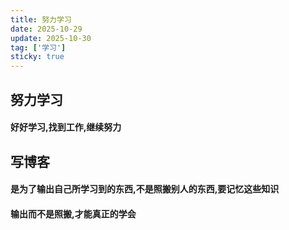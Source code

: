 ```yaml
---
title: 努力学习
date: 2025-10-29
update: 2025-10-30
tag: ['学习']
sticky: true
---
```

## 努力学习
#### 好好学习,找到工作,继续努力
## 写博客
#### 是为了输出自己所学习到的东西,不是照搬别人的东西,要记忆这些知识
#### 输出而不是照搬,才能真正的学会